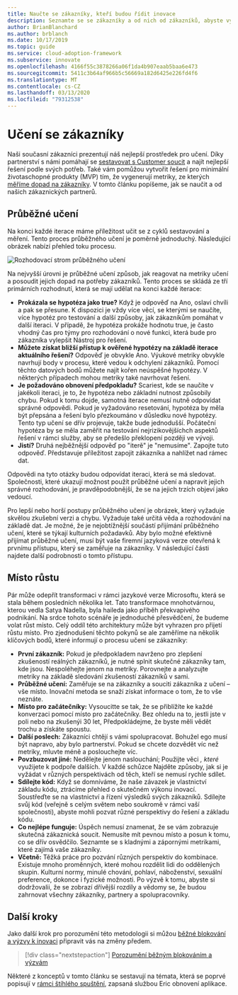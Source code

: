 ```yaml
---
title: Naučte se zákazníky, kteří budou řídit inovace
description: Seznamte se se zákazníky a od nich od zákazníků, abyste vytvořili řešení pro minimální životaschopné produkty (MVP) s soucit a generovali metriky dopadu zákazníků.
author: BrianBlanchard
ms.author: brblanch
ms.date: 10/17/2019
ms.topic: guide
ms.service: cloud-adoption-framework
ms.subservice: innovate
ms.openlocfilehash: 4166f55c3878266a06f1da4b907eaab5baa6e473
ms.sourcegitcommit: 5411c3b64af966b5c56669a182d6425e226fd4f6
ms.translationtype: MT
ms.contentlocale: cs-CZ
ms.lasthandoff: 03/13/2020
ms.locfileid: "79312538"
---
```

# <a name="learn-with-customers"></a>Učení se zákazníky

Naši současní zákazníci prezentují náš nejlepší prostředek pro učení. Díky partnerství s námi pomáhají se [sestavovat s Customer soucit](./build.md) a najít nejlepší řešení podle svých potřeb. Také vám pomůžou vytvořit řešení pro minimální životaschopné produkty (MVP) tím, že vygenerují metriky, ze kterých [měříme dopad na zákazníky](./measure.md). V tomto článku popíšeme, jak se naučit a od našich zákaznických partnerů.

## <a name="continuous-learning"></a>Průběžné učení

Na konci každé iterace máme příležitost učit se z cyklů sestavování a měření. Tento proces průběžného učení je poměrně jednoduchý. Následující obrázek nabízí přehled toku procesu.

![Rozhodovací strom průběžného učení](../../_images/innovate/continuous-learning.png)

Na nejvyšší úrovni je průběžné učení způsob, jak reagovat na metriky učení a posoudit jejich dopad na potřeby zákazníků. Tento proces se skládá ze tří primárních rozhodnutí, která se mají udělat na konci každé iterace:

- **Prokázala se hypotéza jako true?** Když je odpověď na Ano, oslaví chvíli a pak se přesune. K dispozici je vždy více věcí, se kterými se naučíte, více hypotéz pro testování a další způsoby, jak zákazníkům pomáhat v další iteraci. V případě, že hypotéza prokáže hodnotu true, je často vhodný čas pro týmy pro rozhodování o nové funkci, která bude pro zákazníka vylepšit Nástroj pro řešení.
- **Můžete získat bližší přístup k ověřené hypotézy na základě iterace aktuálního řešení?** Odpověď je obvykle Ano. Výukové metriky obvykle navrhují body v procesu, které vedou k odchylení zákazníků. Pomocí těchto datových bodů můžete najít kořen neúspěšné hypotézy. V některých případech mohou metriky také navrhovat řešení.
- **Je požadováno obnovení předpokladu?** Scariest, kde se naučíte v jakékoli iteraci, je to, že hypotéza nebo základní nutnost způsobily chybu. Pokud k tomu dojde, samotná iterace nemusí nutně odpovídat správné odpovědi. Pokud je vyžadováno resetování, hypotéza by měla být přepsána a řešení bylo přezkoumáno v důsledku nové hypotézy. Tento typ učení se dřív projevuje, takže bude jednodušší. Počáteční hypotéza by se měla zaměřit na testování nejrizikovějšíchch aspektů řešení v rámci služby, aby se předešlo překlopení později ve vývoji.
- **Jistí?** Druhá nejběžnější odpověď po "iterě" je "nemusíme". Zapojte tuto odpověď. Představuje příležitost zapojit zákazníka a nahlížet nad rámec dat.

Odpovědi na tyto otázky budou odpovídat iteraci, která se má sledovat. Společnosti, které ukazují možnost použít průběžné učení a napravit jejich správné rozhodování, je pravděpodobnější, že se na jejich trzích objeví jako vedoucí.

Pro lepší nebo horší postupy průběžného učení je obrázek, který vyžaduje skvělou zkušební verzi a chybu. Vyžaduje také určitá věda a rozhodování na základě dat. Je možné, že je nejobtížnější součástí přijímání průběžného učení, které se týkají kulturních požadavků. Aby bylo možné efektivně přijímat průběžné učení, musí být vaše firemní jazyková verze otevřená k prvnímu přístupu, který se zaměřuje na zákazníky. V následující části najdete další podrobnosti o tomto přístupu.

## <a name="growth-mindset"></a>Místo růstu

Pár může odepřít transformaci v rámci jazykové verze Microsoftu, která se stala během posledních několika let. Tato transformace mnohotvárnou, kterou vedla Satya Nadella, byla haileda jako příběh překvapivého podnikání. Na srdce tohoto scénáře je jednoduché přesvědčení, že budeme volat růst místo. Celý oddíl této architektury může být vyhrazen pro přijetí růstu místo. Pro zjednodušení těchto pokynů se ale zaměříme na několik klíčových bodů, které informují o procesu učení se zákazníky:

- **První zákazník:** Pokud je předpokladem navrženo pro zlepšení zkušeností reálných zákazníků, je nutné splnit skutečné zákazníky tam, kde jsou. Nespoléhejte jenom na metriky. Porovnejte a analyzujte metriky na základě sledování zkušeností zákazníků v sami.
- **Průběžné učení:** Zaměřuje se na zákazníky a souciti zákazníka z učení – vše místo. Inovační metoda se snaží získat informace o tom, že to vše neznáte.
- **Místo pro začátečníky:** Vysoucitte se tak, že se přiblížíte ke každé konverzaci pomocí místo pro začátečníky. Bez ohledu na to, jestli jste v poli nebo na zkušenýi 30 let, Předpokládejme, že byste měli vědět trochu a získáte spoustu.
- **Další poslech:** Zákazníci chtějí s vámi spolupracovat. Bohužel ego musí být napravo, aby bylo partnerství. Pokud se chcete dozvědět víc než metriky, mluvte méně a poslouchejte víc.
- **Povzbuzovat jiné:** Nedělejte jenom naslouchání; Použijte věci *, které* využijete k podpoře dalších. V každé schůzce Najděte způsoby, jak si je vyžádat v různých perspektivách od těch, kteří se nemusí rychle sdílet.
- **Sdílejte kód:** Když se domníváme, že naše závazek je vlastnictví základu kódu, ztrácíme přehled o skutečném výkonu inovací. Soustřeďte se na vlastnictví a řízení výsledků svých zákazníků. Sdílejte svůj kód (veřejně s celým světem nebo soukromě v rámci vaší společnosti), abyste mohli pozvat různé perspektivy do řešení a základu kódu.
- **Co nejlépe funguje:** Úspěch nemusí znamenat, že se vám zobrazuje skutečná zákaznická soucit. Nemusíte mít pevnou místo a posun k tomu, co se dřív osvědčilo. Seznamte se s kladnými a zápornými metrikami, které zajímá vaše zákazníky.
- **Včetně:** Těžká práce pro pozvání různých perspektiv do kombinace. Existuje mnoho proměnných, které mohou rozdělit lidi do oddělených skupin. Kulturní normy, minulé chování, pohlaví, náboženství, sexuální preference, dokonce i fyzické možnosti. Po výzvě k tomu, abyste si dodržovalii, že se zobrazí dřívější rozdíly a vědomy se, že budou zahrnovat všechny zákazníky, partnery a spolupracovníky.

## <a name="next-steps"></a>Další kroky

Jako další krok pro porozumění této metodologii si můžou [běžné blokování a výzvy k inovaci](./challenges.md) připravit vás na změny předem.

> [!div class="nextstepaction"]
> [Porozumění běžným blokováním a výzvám](./challenges.md)

Některé z konceptů v tomto článku se sestavují na témata, která se poprvé popisují v [rámci štíhlého spuštění](http://theleanstartup.com/book), zapsaná službou Eric obnovení aplikace.
